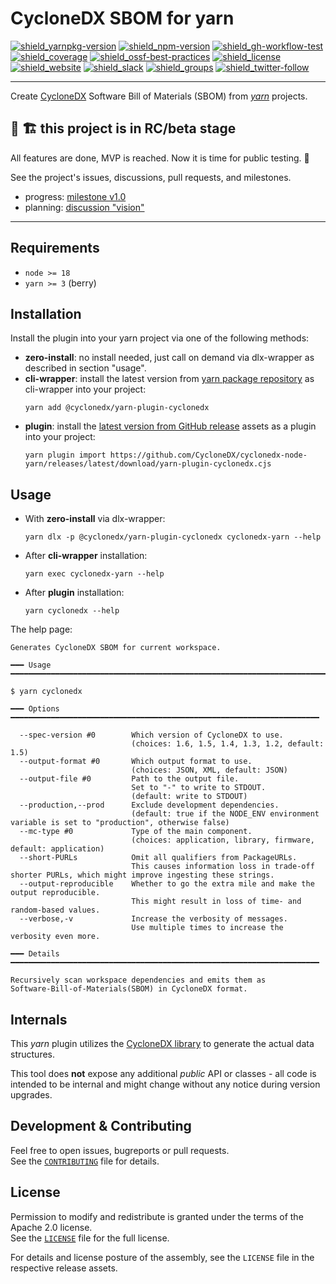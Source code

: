 # CycloneDX SBOM for yarn

[![shield_yarnpkg-version]][link_yarnpkg]
[![shield_npm-version]][link_npm]
[![shield_gh-workflow-test]][link_gh-workflow-test]
[![shield_coverage]][link_codacy]
[![shield_ossf-best-practices]][link_ossf-best-practices]
[![shield_license]][license_file]  
[![shield_website]][link_website]
[![shield_slack]][link_slack]
[![shield_groups]][link_discussion]
[![shield_twitter-follow]][link_twitter]

----

Create [CycloneDX] Software Bill of Materials (SBOM) from _[yarn]_ projects.

## 🚧 🏗️ this project is in RC/beta stage

All features are done, MVP is reached. Now it is time for public testing. 🚀

See the project's issues, discussions, pull requests, and milestones.
- progress: [milestone v1.0](https://github.com/CycloneDX/cyclonedx-node-yarn/milestone/1)
- planning: [discussion "vision"](https://github.com/CycloneDX/cyclonedx-node-yarn/discussions/8)

----

## Requirements

* `node >= 18`
* `yarn >= 3` (berry)

## Installation

Install the plugin into your yarn project via one of the following methods:

* **zero-install**: no install needed, just call on demand via dlx-wrapper as described in section "usage".
* **cli-wrapper**: install the latest version from [yarn package repository][link_yarnpkg] as cli-wrapper into your project:
  ```shell
  yarn add @cyclonedx/yarn-plugin-cyclonedx
  ```
* **plugin**: install the [latest version from GitHub release](https://github.com/CycloneDX/cyclonedx-node-yarn/releases/latest) assets as a plugin into your project:
  ```shell
  yarn plugin import https://github.com/CycloneDX/cyclonedx-node-yarn/releases/latest/download/yarn-plugin-cyclonedx.cjs
  ```

## Usage

* With **zero-install** via dlx-wrapper:
  ```shell
  yarn dlx -p @cyclonedx/yarn-plugin-cyclonedx cyclonedx-yarn --help
  ```
* After **cli-wrapper** installation:
  ```shell
  yarn exec cyclonedx-yarn --help
  ```
* After **plugin** installation:
  ```shell 
  yarn cyclonedx --help
  ```

The help page:

```text
Generates CycloneDX SBOM for current workspace.

━━━ Usage ━━━━━━━━━━━━━━━━━━━━━━━━━━━━━━━━━━━━━━━━━━━━━━━━━━━━━━━━━━━━━━━━━━━━━━━

$ yarn cyclonedx

━━━ Options ━━━━━━━━━━━━━━━━━━━━━━━━━━━━━━━━━━━━━━━━━━━━━━━━━━━━━━━━━━━━━━━━━━━━━

  --spec-version #0        Which version of CycloneDX to use.
                           (choices: 1.6, 1.5, 1.4, 1.3, 1.2, default: 1.5)
  --output-format #0       Which output format to use.
                           (choices: JSON, XML, default: JSON)
  --output-file #0         Path to the output file.
                           Set to "-" to write to STDOUT.
                           (default: write to STDOUT)
  --production,--prod      Exclude development dependencies.
                           (default: true if the NODE_ENV environment variable is set to "production", otherwise false)
  --mc-type #0             Type of the main component.
                           (choices: application, library, firmware, default: application)
  --short-PURLs            Omit all qualifiers from PackageURLs.
                           This causes information loss in trade-off shorter PURLs, which might improve ingesting these strings.
  --output-reproducible    Whether to go the extra mile and make the output reproducible.
                           This might result in loss of time- and random-based values.
  --verbose,-v             Increase the verbosity of messages.
                           Use multiple times to increase the verbosity even more.

━━━ Details ━━━━━━━━━━━━━━━━━━━━━━━━━━━━━━━━━━━━━━━━━━━━━━━━━━━━━━━━━━━━━━━━━━━━━

Recursively scan workspace dependencies and emits them as 
Software-Bill-of-Materials(SBOM) in CycloneDX format.
```


## Internals

This _yarn_ plugin utilizes the [CycloneDX library][CycloneDX-library] to generate the actual data structures.

This tool does **not** expose any additional _public_ API or classes - all code is intended to be internal and might change without any notice during version upgrades.

## Development & Contributing

Feel free to open issues, bugreports or pull requests.  
See the [`CONTRIBUTING`][contributing_file] file for details.

## License

Permission to modify and redistribute is granted under the terms of the Apache 2.0 license.  
See the [`LICENSE`][license_file] file for the full license.

For details and license posture of the assembly, see the `LICENSE` file in the respective release assets.


[license_file]: https://github.com/CycloneDX/cyclonedx-node-yarn/blob/1.0-dev/LICENSE
[contributing_file]: https://github.com/CycloneDX/cyclonedx-node-yarn/blob/1.0-dev/CONTRIBUTING.md

[CycloneDX]: https://cyclonedx.org/
[yarn]: https://yarnpkg.com/
[cyclonedx-library]: https://www.npmjs.com/package/@cyclonedx/cyclonedx-library

[shield_gh-workflow-test]: https://img.shields.io/github/actions/workflow/status/CycloneDX/cyclonedx-node-yarn/nodejs.yml?branch=1.0-dev&logo=GitHub&logoColor=white "tests"
[shield_coverage]: https://img.shields.io/codacy/coverage/b0af77db5c7b4ab7a36eab255c7f9ede?logo=Codacy&logoColor=white "test coverage"
[shield_ossf-best-practices]: https://img.shields.io/cii/percentage/8960?label=OpenSSF%20best%20practices "OpenSSF best practices"
[shield_yarnpkg-version]: https://img.shields.io/npm/v/%40cyclonedx%2Fyarn-plugin-cyclonedx/latest?registry_uri=https%3A%2F%2Fregistry.yarnpkg.com&logo=yarn&logoColor=white&label=yarnpkg "yarnpkg"
[shield_npm-version]: https://img.shields.io/npm/v/%40cyclonedx%2Fyarn-plugin-cyclonedx/latest?logo=npm&logoColor=white&label=npm "npm"
[shield_license]: https://img.shields.io/github/license/CycloneDX/cyclonedx-node-yarn?logo=open%20source%20initiative&logoColor=white "license"
[shield_website]: https://img.shields.io/badge/https://-cyclonedx.org-blue.svg "homepage"
[shield_slack]: https://img.shields.io/badge/slack-join-blue?logo=Slack&logoColor=white "slack join"
[shield_groups]: https://img.shields.io/badge/discussion-groups.io-blue.svg "groups discussion"
[shield_twitter-follow]: https://img.shields.io/badge/Twitter-follow-blue?logo=Twitter&logoColor=white "twitter follow"

[link_website]: https://cyclonedx.org/
[link_gh-workflow-test]: https://github.com/CycloneDX/cyclonedx-node-yarn/actions/workflows/nodejs.yml?query=branch%3A1.0-dev
[link_yarnpkg]: https://yarnpkg.com/package?name=%40cyclonedx%2Fyarn-plugin-cyclonedx
[link_npm]: https://www.npmjs.com/package/@cyclonedx/yarn-plugin-cyclonedx
[link_codacy]: https://app.codacy.com/gh/CycloneDX/cyclonedx-node-yarn/dashboard
[link_ossf-best-practices]: https://www.bestpractices.dev/projects/8960
[link_slack]: https://cyclonedx.org/slack/invite
[link_discussion]: https://groups.io/g/CycloneDX
[link_twitter]: https://twitter.com/CycloneDX_Spec
